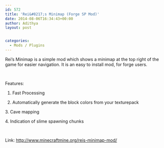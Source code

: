 ```yaml
---
id: 572
title: 'Rei&#8217;s Minimap (Forge SP Mod)'
date: 2014-08-06T16:34:43+00:00
author: Adithya
layout: post


categories:
  - Mods / Plugins
---
```

Rei&#8217;s Minimap is a simple mod which shows a minimap at the top right of the game for easier navigation. It is an easy to install mod, for forge users.

&nbsp;

Features:

1. Fast Processing

2. Automatically generate the block colors from your texturepack

3. Cave mapping

4. Indication of slime spawning chunks

&nbsp;

Link: http://www.minecraftmine.org/reis-minimap-mod/

&nbsp;

&nbsp;
